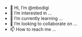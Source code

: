 - 👋 Hi, I’m @mbodigi
- 👀 I’m interested in ...
- 🌱 I’m currently learning ...
- 💞️ I’m looking to collaborate on ...
- 📫 How to reach me ...

<!---
mbodigi/mbodigi is a ✨ special ✨ repository because its `README.md` (this file) appears on your GitHub profile.
You can click the Preview link to take a look at your changes.
--->
